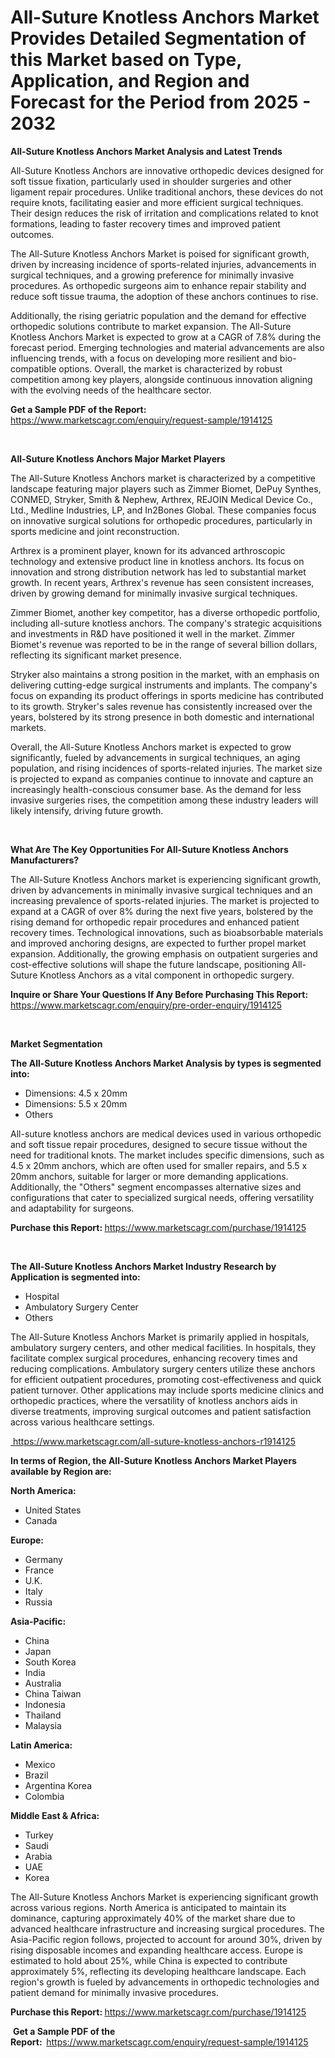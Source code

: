 <p><h1>All-Suture Knotless Anchors Market Provides Detailed Segmentation of this Market based on Type, Application, and Region and Forecast for the Period from 2025 - 2032</h1></p><p><strong>All-Suture Knotless Anchors Market Analysis and Latest Trends</strong></p>
<p><p>All-Suture Knotless Anchors are innovative orthopedic devices designed for soft tissue fixation, particularly used in shoulder surgeries and other ligament repair procedures. Unlike traditional anchors, these devices do not require knots, facilitating easier and more efficient surgical techniques. Their design reduces the risk of irritation and complications related to knot formations, leading to faster recovery times and improved patient outcomes.</p><p>The All-Suture Knotless Anchors Market is poised for significant growth, driven by increasing incidence of sports-related injuries, advancements in surgical techniques, and a growing preference for minimally invasive procedures. As orthopedic surgeons aim to enhance repair stability and reduce soft tissue trauma, the adoption of these anchors continues to rise. </p><p>Additionally, the rising geriatric population and the demand for effective orthopedic solutions contribute to market expansion. The All-Suture Knotless Anchors Market is expected to grow at a CAGR of 7.8% during the forecast period. Emerging technologies and material advancements are also influencing trends, with a focus on developing more resilient and bio-compatible options. Overall, the market is characterized by robust competition among key players, alongside continuous innovation aligning with the evolving needs of the healthcare sector.</p></p>
<p><strong>Get a Sample PDF of the Report:&nbsp;</strong> <a href="https://www.marketscagr.com/enquiry/request-sample/1914125?utm_campaign=3682&utm_medium=2&utm_source=Github&utm_content=ia&utm_term=16042025&utm_id=all-suture-knotless-anchors">https://www.marketscagr.com/enquiry/request-sample/1914125</a></p>
<p>&nbsp;</p>
<p><strong>All-Suture Knotless Anchors Major Market Players</strong></p>
<p><p>The All-Suture Knotless Anchors market is characterized by a competitive landscape featuring major players such as Zimmer Biomet, DePuy Synthes, CONMED, Stryker, Smith & Nephew, Arthrex, REJOIN Medical Device Co., Ltd., Medline Industries, LP, and In2Bones Global. These companies focus on innovative surgical solutions for orthopedic procedures, particularly in sports medicine and joint reconstruction.</p><p>Arthrex is a prominent player, known for its advanced arthroscopic technology and extensive product line in knotless anchors. Its focus on innovation and strong distribution network has led to substantial market growth. In recent years, Arthrex's revenue has seen consistent increases, driven by growing demand for minimally invasive surgical techniques.</p><p>Zimmer Biomet, another key competitor, has a diverse orthopedic portfolio, including all-suture knotless anchors. The company's strategic acquisitions and investments in R&D have positioned it well in the market. Zimmer Biomet's revenue was reported to be in the range of several billion dollars, reflecting its significant market presence.</p><p>Stryker also maintains a strong position in the market, with an emphasis on delivering cutting-edge surgical instruments and implants. The company's focus on expanding its product offerings in sports medicine has contributed to its growth. Stryker's sales revenue has consistently increased over the years, bolstered by its strong presence in both domestic and international markets.</p><p>Overall, the All-Suture Knotless Anchors market is expected to grow significantly, fueled by advancements in surgical techniques, an aging population, and rising incidences of sports-related injuries. The market size is projected to expand as companies continue to innovate and capture an increasingly health-conscious consumer base. As the demand for less invasive surgeries rises, the competition among these industry leaders will likely intensify, driving future growth.</p></p>
<p>&nbsp;</p>
<p><strong>What Are The Key Opportunities For All-Suture Knotless Anchors Manufacturers?</strong></p>
<p><p>The All-Suture Knotless Anchors market is experiencing significant growth, driven by advancements in minimally invasive surgical techniques and an increasing prevalence of sports-related injuries. The market is projected to expand at a CAGR of over 8% during the next five years, bolstered by the rising demand for orthopedic repair procedures and enhanced patient recovery times. Technological innovations, such as bioabsorbable materials and improved anchoring designs, are expected to further propel market expansion. Additionally, the growing emphasis on outpatient surgeries and cost-effective solutions will shape the future landscape, positioning All-Suture Knotless Anchors as a vital component in orthopedic surgery.</p></p>
<p><strong>Inquire or Share Your Questions If Any Before Purchasing This Report:</strong> <a href="https://www.marketscagr.com/enquiry/pre-order-enquiry/1914125?utm_campaign=3682&utm_medium=2&utm_source=Github&utm_content=ia&utm_term=16042025&utm_id=all-suture-knotless-anchors">https://www.marketscagr.com/enquiry/pre-order-enquiry/1914125</a></p>
<p>&nbsp;</p>
<p><strong>Market Segmentation</strong></p>
<p><strong>The All-Suture Knotless Anchors Market Analysis by types is segmented into:</strong></p>
<p><ul><li>Dimensions: 4.5 x 20mm</li><li>Dimensions: 5.5 x 20mm</li><li>Others</li></ul></p>
<p><p>All-suture knotless anchors are medical devices used in various orthopedic and soft tissue repair procedures, designed to secure tissue without the need for traditional knots. The market includes specific dimensions, such as 4.5 x 20mm anchors, which are often used for smaller repairs, and 5.5 x 20mm anchors, suitable for larger or more demanding applications. Additionally, the "Others" segment encompasses alternative sizes and configurations that cater to specialized surgical needs, offering versatility and adaptability for surgeons.</p></p>
<p><strong>Purchase this Report:&nbsp;</strong><a href="https://www.marketscagr.com/purchase/1914125?utm_campaign=3682&utm_medium=2&utm_source=Github&utm_content=ia&utm_term=16042025&utm_id=all-suture-knotless-anchors">https://www.marketscagr.com/purchase/1914125</a></p>
<p>&nbsp;</p>
<p><strong>The All-Suture Knotless Anchors Market Industry Research by Application is segmented into:</strong></p>
<p><ul><li>Hospital</li><li>Ambulatory Surgery Center</li><li>Others</li></ul></p>
<p><p>The All-Suture Knotless Anchors Market is primarily applied in hospitals, ambulatory surgery centers, and other medical facilities. In hospitals, they facilitate complex surgical procedures, enhancing recovery times and reducing complications. Ambulatory surgery centers utilize these anchors for efficient outpatient procedures, promoting cost-effectiveness and quick patient turnover. Other applications may include sports medicine clinics and orthopedic practices, where the versatility of knotless anchors aids in diverse treatments, improving surgical outcomes and patient satisfaction across various healthcare settings.</p></p>
<p><a href="https://www.marketscagr.com/all-suture-knotless-anchors-r1914125?utm_campaign=3682&utm_medium=2&utm_source=Github&utm_content=ia&utm_term=16042025&utm_id=all-suture-knotless-anchors">&nbsp;https://www.marketscagr.com/all-suture-knotless-anchors-r1914125</a></p>
<p><strong>In terms of Region, the All-Suture Knotless Anchors Market Players available by Region are:</strong></p>
<p>
    <p> <strong> North America: </strong>
        <ul>
            <li>United States</li>
            <li>Canada</li>
        </ul>
        </p> 
    <p> <strong> Europe: </strong>
        <ul>
            <li>Germany</li>
            <li>France</li>
            <li>U.K.</li>
            <li>Italy</li>
            <li>Russia</li>
        </ul>
        </p> 
    <p> <strong> Asia-Pacific: </strong>
        <ul>
            <li>China</li>
            <li>Japan</li>
            <li>South Korea</li>
            <li>India</li>
            <li>Australia</li>
            <li>China Taiwan</li>
            <li>Indonesia</li>
            <li>Thailand</li>
            <li>Malaysia</li>
        </ul>
        </p> 
    <p> <strong> Latin America: </strong>
        <ul>
            <li>Mexico</li>
            <li>Brazil</li>
            <li>Argentina Korea</li>
            <li>Colombia</li>
        </ul>
        </p> 
    <p> <strong> Middle East & Africa: </strong>
        <ul>
            <li>Turkey</li>
            <li>Saudi</li>
            <li>Arabia</li>
            <li>UAE</li>
            <li>Korea</li>
        </ul>
    </p>
    </p>
<p><p>The All-Suture Knotless Anchors Market is experiencing significant growth across various regions. North America is anticipated to maintain its dominance, capturing approximately 40% of the market share due to advanced healthcare infrastructure and increasing surgical procedures. The Asia-Pacific region follows, projected to account for around 30%, driven by rising disposable incomes and expanding healthcare access. Europe is estimated to hold about 25%, while China is expected to contribute approximately 5%, reflecting its developing healthcare landscape. Each region's growth is fueled by advancements in orthopedic technologies and patient demand for minimally invasive procedures.</p></p>
<p><strong>Purchase this Report: </strong><a href="https://www.marketscagr.com/purchase/1914125?utm_campaign=3682&utm_medium=2&utm_source=Github&utm_content=ia&utm_term=16042025&utm_id=all-suture-knotless-anchors">https://www.marketscagr.com/purchase/1914125</a></p>
<p>&nbsp;<strong>Get a Sample PDF of the Report:&nbsp;&nbsp;</strong><a href="https://www.marketscagr.com/enquiry/request-sample/1914125?utm_campaign=3682&utm_medium=2&utm_source=Github&utm_content=ia&utm_term=16042025&utm_id=all-suture-knotless-anchors">https://www.marketscagr.com/enquiry/request-sample/1914125</a></p>
<p><strong></strong></p>
<p><p></p><p></p><p></p></p>